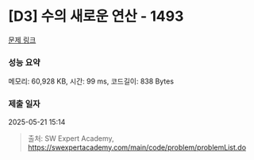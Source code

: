 # [D3] 수의 새로운 연산 - 1493 

[문제 링크](https://swexpertacademy.com/main/code/problem/problemDetail.do?contestProbId=AV2b-QGqADMBBASw) 

### 성능 요약

메모리: 60,928 KB, 시간: 99 ms, 코드길이: 838 Bytes

### 제출 일자

2025-05-21 15:14



> 출처: SW Expert Academy, https://swexpertacademy.com/main/code/problem/problemList.do